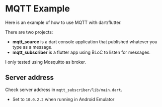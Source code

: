# MQTT Example

Here is an example of how to use MQTT with dart/flutter.

There are two projects:

- **mqtt_source** is a dart console application that published whatever you type as a message.
- **mqtt_subscriber** is a flutter app using BLoC to listen for messages.

I only tested using Mosquitto as broker.

## Server address

Check server address in `mqtt_subscriber/lib/main.dart`.

- Set to `10.0.2.2` when running in Android Emulator